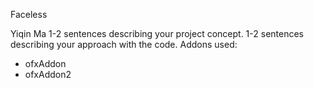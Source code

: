 Faceless

Yiqin Ma
1-2 sentences describing your project concept.
1-2 sentences describing your approach with the code.
Addons used:
* ofxAddon
* ofxAddon2

